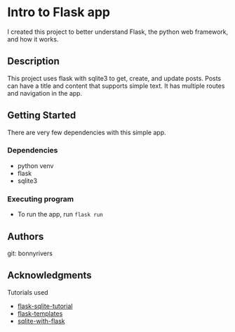 # Intro to Flask app

I created this project to better understand Flask, the python web framework, and how it works. 

## Description

This project uses flask with sqlite3 to get, create, and update posts. Posts can have a title and content that supports simple text. It has multiple routes and navigation in the app.

## Getting Started

There are very few dependencies with this simple app.

### Dependencies

* python venv
* flask
* sqlite3

### Executing program

* To run the app, run
    `flask run`

## Authors

git: bonnyrivers


## Acknowledgments

Tutorials used
* [flask-sqlite-tutorial](https://www.digitalocean.com/community/tutorials/how-to-use-an-sqlite-database-in-a-flask-application)
* [flask-templates](https://www.digitalocean.com/community/tutorials/how-to-use-templates-in-a-flask-application)
* [sqlite-with-flask](https://flask.palletsprojects.com/en/2.0.x/patterns/sqlite3/)
